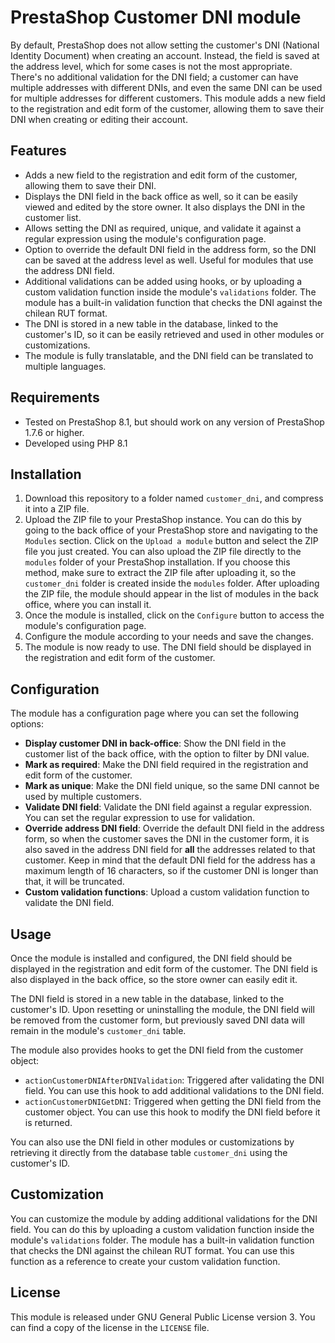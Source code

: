 # PrestaShop Customer DNI module

By default, PrestaShop does not allow setting the customer's DNI (National Identity Document) when creating an account.
Instead, the field is saved at the address level, which for some cases is not the most appropriate. There's no additional validation for the DNI field;
a customer can have multiple addresses with different DNIs, and even the same DNI can be used for multiple addresses for different customers. 
This module adds a new field to the registration and edit form of the customer, allowing them to save their DNI when creating or editing their account.

## Features

- Adds a new field to the registration and edit form of the customer, allowing them to save their DNI.
- Displays the DNI field in the back office as well, so it can be easily viewed and edited by the store owner. It also displays the DNI in the customer list.
- Allows setting the DNI as required, unique, and validate it against a regular expression using the module's configuration page.
- Option to override the default DNI field in the address form, so the DNI can be saved at the address level as well. Useful for modules that use the address DNI field.
- Additional validations can be added using hooks, or by uploading a custom validation function inside the module's `validations` folder. The module has a built-in validation function that checks the DNI against the chilean RUT format.
- The DNI is stored in a new table in the database, linked to the customer's ID, so it can be easily retrieved and used in other modules or customizations.
- The module is fully translatable, and the DNI field can be translated to multiple languages.

## Requirements

- Tested on PrestaShop 8.1, but should work on any version of PrestaShop 1.7.6 or higher.
- Developed using PHP 8.1

## Installation

1. Download this repository to a folder named `customer_dni`, and compress it into a ZIP file.
2. Upload the ZIP file to your PrestaShop instance. You can do this by going to the back office of your PrestaShop store and navigating to the `Modules` section.
Click on the `Upload a module` button and select the ZIP file you just created. You can also upload the ZIP file directly to the `modules` folder of your PrestaShop installation.
If you choose this method, make sure to extract the ZIP file after uploading it, so the `customer_dni` folder is created inside the `modules` folder.
After uploading the ZIP file, the module should appear in the list of modules in the back office, where you can install it.
3. Once the module is installed, click on the `Configure` button to access the module's configuration page.
4. Configure the module according to your needs and save the changes.
5. The module is now ready to use. The DNI field should be displayed in the registration and edit form of the customer.

## Configuration

The module has a configuration page where you can set the following options:

- **Display customer DNI in back-office**: Show the DNI field in the customer list of the back office, with the option to filter by DNI value. 
- **Mark as required**: Make the DNI field required in the registration and edit form of the customer.
- **Mark as unique**: Make the DNI field unique, so the same DNI cannot be used by multiple customers.
- **Validate DNI field**: Validate the DNI field against a regular expression. You can set the regular expression to use for validation.
- **Override address DNI field**: Override the default DNI field in the address form, so when the customer saves the DNI in the customer form,
it is also saved in the address DNI field for **all** the addresses related to that customer.
Keep in mind that the default DNI field for the address has a maximum length of 16 characters, so if the customer DNI is longer than that, it will be truncated.
- **Custom validation functions**: Upload a custom validation function to validate the DNI field.

## Usage

Once the module is installed and configured, the DNI field should be displayed in the registration and edit form of the customer. The DNI field is also displayed in the back office, so the store owner can easily edit it.

The DNI field is stored in a new table in the database, linked to the customer's ID.
Upon resetting or uninstalling the module, the DNI field will be removed from the customer form, but previously saved DNI data will remain in the module's `customer_dni` table.

The module also provides hooks to get the DNI field from the customer object:

- `actionCustomerDNIAfterDNIValidation`: Triggered after validating the DNI field. You can use this hook to add additional validations to the DNI field.
- `actionCustomerDNIGetDNI`: Triggered when getting the DNI field from the customer object. You can use this hook to modify the DNI field before it is returned.

You can also use the DNI field in other modules or customizations by retrieving it directly from the database table `customer_dni` using the customer's ID.

## Customization

You can customize the module by adding additional validations for the DNI field. You can do this by uploading a custom validation function inside the module's `validations` folder. The module has a built-in validation function that checks the DNI against the chilean RUT format. You can use this function as a reference to create your custom validation function.


## License

This module is released under GNU General Public License version 3. You can find a copy of the license in the `LICENSE` file.